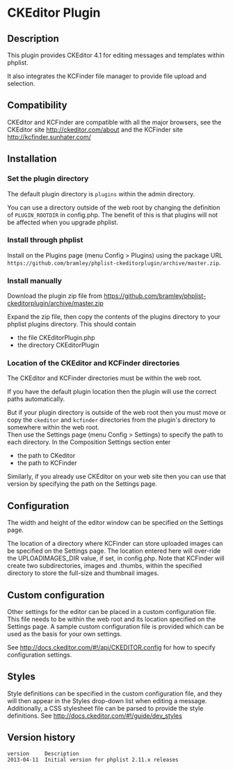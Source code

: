 # CKEditor Plugin #

## Description ##
This plugin provides CKEditor 4.1 for editing messages and templates within phplist. 

It also integrates the KCFinder file manager to provide file upload and selection.
## Compatibility ###

CKEditor and KCFinder are compatible with all the major browsers, see the CKEditor site <http://ckeditor.com/about>
and the KCFinder site <http://kcfinder.sunhater.com/>

## Installation ##

### Set the plugin directory ###
The default plugin directory is `plugins` within the admin directory.

You can use a directory outside of the web root by changing the definition of `PLUGIN_ROOTDIR` in config.php.
The benefit of this is that plugins will not be affected when you upgrade phplist.
### Install through phplist ###
Install on the Plugins page (menu Config > Plugins) using the package URL `https://github.com/bramley/phplist-ckeditorplugin/archive/master.zip`.

### Install manually ###
Download the plugin zip file from <https://github.com/bramley/phplist-ckeditorplugin/archive/master.zip>

Expand the zip file, then copy the contents of the plugins directory to your phplist plugins directory.
This should contain

* the file CKEditorPlugin.php
* the directory CKEditorPlugin

### Location of the CKEditor and KCFinder directories ###
The CKEditor and KCFinder directories must be within the web root. 

If you have the default plugin location then the plugin will use the correct paths automatically.

But if your plugin directory is outside of the web root then you must move or copy the `ckeditor` and `kcfinder` directories from
the plugin's directory to somewhere within the web root.  
Then use the Settings page (menu Config > Settings) to specify the path to each directory.
In the Composition Settings section enter

* the path to CKeditor
* the path to KCFinder 

Similarly, if you already use CKEditor on your web site then you can use that version by specifying the path on the Settings page.
## Configuration ##
The width and height of the editor window can be specified on the Settings page.

The location of a directory where KCFinder can store uploaded images can be specified on the Settings page. The location entered here 
will over-ride the UPLOADIMAGES_DIR value, if set, in config.php.
Note that KCFinder will create two subdirectories, images and .thumbs, within the specified directory to store the full-size and thumbnail images.

## Custom configuration ##
Other settings for the editor can be placed in a custom configuration file. This file needs to be within the web root and its
location specified on the Settings page.
A sample custom configuration file is provided which can be used as the basis for your own settings.

See <http://docs.ckeditor.com/#!/api/CKEDITOR.config> for how to specify configuration settings.
## Styles ##

Style definitions can be specified in the custom configuration file, and they will then appear in the Styles drop-down list when editing a message.
Additionally, a CSS stylesheet file can be parsed to provide the style definitions.
See <http://docs.ckeditor.com/#!/guide/dev_styles>
## Version history ##

    version     Description
    2013-04-11  Initial version for phplist 2.11.x releases
